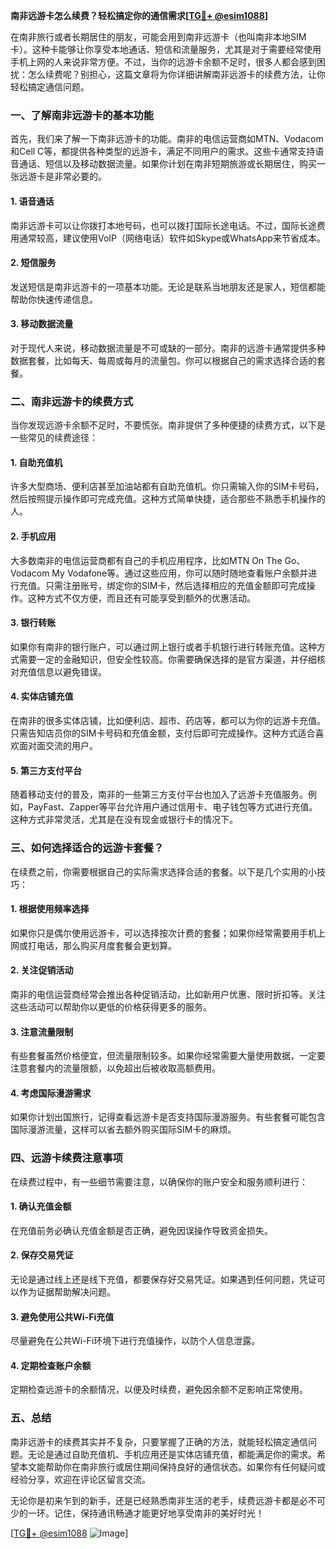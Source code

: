 **南非远游卡怎么续费？轻松搞定你的通信需求[[TG💪+ @esim1088](https://t.me/s/esim1088)]**

在南非旅行或者长期居住的朋友，可能会用到南非远游卡（也叫南非本地SIM卡）。这种卡能够让你享受本地通话、短信和流量服务，尤其是对于需要经常使用手机上网的人来说非常方便。不过，当你的远游卡余额不足时，很多人都会感到困扰：怎么续费呢？别担心，这篇文章将为你详细讲解南非远游卡的续费方法，让你轻松搞定通信问题。

### 一、了解南非远游卡的基本功能

首先，我们来了解一下南非远游卡的功能。南非的电信运营商如MTN、Vodacom和Cell C等，都提供各种类型的远游卡，满足不同用户的需求。这些卡通常支持语音通话、短信以及移动数据流量。如果你计划在南非短期旅游或长期居住，购买一张远游卡是非常必要的。

#### 1. 语音通话
南非远游卡可以让你拨打本地号码，也可以拨打国际长途电话。不过，国际长途费用通常较高，建议使用VoIP（网络电话）软件如Skype或WhatsApp来节省成本。

#### 2. 短信服务
发送短信是南非远游卡的一项基本功能。无论是联系当地朋友还是家人，短信都能帮助你快速传递信息。

#### 3. 移动数据流量
对于现代人来说，移动数据流量是不可或缺的一部分。南非的远游卡通常提供多种数据套餐，比如每天、每周或每月的流量包。你可以根据自己的需求选择合适的套餐。

### 二、南非远游卡的续费方式

当你发现远游卡余额不足时，不要慌张。南非提供了多种便捷的续费方式，以下是一些常见的续费途径：

#### 1. 自助充值机
许多大型商场、便利店甚至加油站都有自助充值机。你只需输入你的SIM卡号码，然后按照提示操作即可完成充值。这种方式简单快捷，适合那些不熟悉手机操作的人。

#### 2. 手机应用
大多数南非的电信运营商都有自己的手机应用程序，比如MTN On The Go、Vodacom My Vodafone等。通过这些应用，你可以随时随地查看账户余额并进行充值。只需注册账号，绑定你的SIM卡，然后选择相应的充值金额即可完成操作。这种方式不仅方便，而且还有可能享受到额外的优惠活动。

#### 3. 银行转账
如果你有南非的银行账户，可以通过网上银行或者手机银行进行转账充值。这种方式需要一定的金融知识，但安全性较高。你需要确保选择的是官方渠道，并仔细核对充值信息以避免错误。

#### 4. 实体店铺充值
在南非的很多实体店铺，比如便利店、超市、药店等，都可以为你的远游卡充值。只需告知店员你的SIM卡号码和充值金额，支付后即可完成操作。这种方式适合喜欢面对面交流的用户。

#### 5. 第三方支付平台
随着移动支付的普及，南非的一些第三方支付平台也加入了远游卡充值服务。例如，PayFast、Zapper等平台允许用户通过信用卡、电子钱包等方式进行充值。这种方式非常灵活，尤其是在没有现金或银行卡的情况下。

### 三、如何选择适合的远游卡套餐？

在续费之前，你需要根据自己的实际需求选择合适的套餐。以下是几个实用的小技巧：

#### 1. 根据使用频率选择
如果你只是偶尔使用远游卡，可以选择按次计费的套餐；如果你经常需要用手机上网或打电话，那么购买月度套餐会更划算。

#### 2. 关注促销活动
南非的电信运营商经常会推出各种促销活动，比如新用户优惠、限时折扣等。关注这些活动可以帮助你以更低的价格获得更多的服务。

#### 3. 注意流量限制
有些套餐虽然价格便宜，但流量限制较多。如果你经常需要大量使用数据，一定要注意套餐内的流量限额，以免超出后被收取高额费用。

#### 4. 考虑国际漫游需求
如果你计划出国旅行，记得查看远游卡是否支持国际漫游服务。有些套餐可能包含国际漫游流量，这样可以省去额外购买国际SIM卡的麻烦。

### 四、远游卡续费注意事项

在续费过程中，有一些细节需要注意，以确保你的账户安全和服务顺利进行：

#### 1. 确认充值金额
在充值前务必确认充值金额是否正确，避免因误操作导致资金损失。

#### 2. 保存交易凭证
无论是通过线上还是线下充值，都要保存好交易凭证。如果遇到任何问题，凭证可以作为证据帮助解决问题。

#### 3. 避免使用公共Wi-Fi充值
尽量避免在公共Wi-Fi环境下进行充值操作，以防个人信息泄露。

#### 4. 定期检查账户余额
定期检查远游卡的余额情况，以便及时续费，避免因余额不足影响正常使用。

### 五、总结

南非远游卡的续费其实并不复杂，只要掌握了正确的方法，就能轻松搞定通信问题。无论是通过自助充值机、手机应用还是实体店铺充值，都能满足你的需求。希望本文能帮助你在南非旅行或居住期间保持良好的通信状态。如果你有任何疑问或经验分享，欢迎在评论区留言交流。

无论你是初来乍到的新手，还是已经熟悉南非生活的老手，续费远游卡都是必不可少的一环。记住，保持通讯畅通才能更好地享受南非的美好时光！

[[TG💪+ @esim1088](https://t.me/s/esim1088) ![Image](https://i.postimg.cc/4NQfJmqS/Snipaste-2025-05-13-00-14-12.png)]